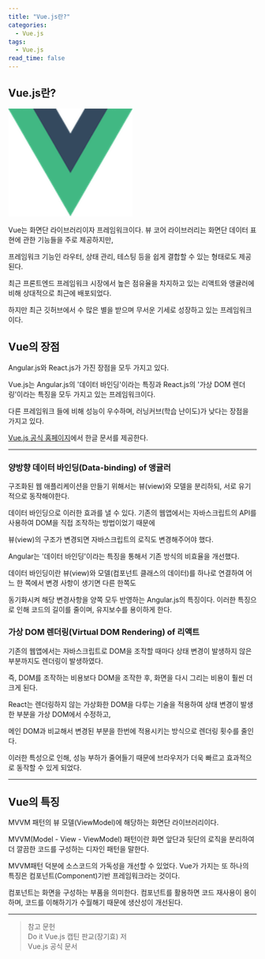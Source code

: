 ```yaml
---
title: "Vue.js란?"
categories:
  - Vue.js
tags:
  - Vue.js
read_time: false
---
```


## Vue.js란?

<img src="/assets/img/vue/vue.png" width="50%" height="50%">

Vue는 화면단 라이브러리이자 프레임워크이다. 뷰 코어 라이브러리는 화면단 데이터 표현에 관한 기능들을 주로 제공하지만,

프레임워크 기능인 라우터, 상태 관리, 테스팅 등을 쉽게 결합할 수 있는 형태로도 제공된다.

최근 프론트엔드 프레임워크 시장에서 높은 점유율을 차지하고 있는 리액트와 앵귤러에 비해 상대적으로 최근에 배포되었다. 

하지만 최근 깃허브에서 수 많은 별을 받으며 무서운 기세로 성장하고 있는 프레임워크이다. 

## Vue의 장점

Angular.js와 React.js가 가진 장점을 모두 가지고 있다.

Vue.js는 Angular.js의 '데이터 바인딩'이라는 특징과 React.js의 '가상 DOM 렌더링'이라는 특징을 모두 가지고 있는 프레임워크이다.

다른 프레임워크 들에 비해 성능이 우수하며, 러닝커브(학습 난이도)가 낮다는 장점을 가지고 있다. 

[Vue.js 공식 홈페이지](https://vuejs.org/)에서 한글 문서를 제공한다.

---

### 양방향 데이터 바인딩(Data-binding) of 앵귤러

구조화된 웹 애플리케이션을 만들기 위해서는 뷰(view)와 모델을 분리하되, 서로 유기적으로 동작해야한다.

데이터 바인딩으로 이러한 효과를 낼 수 있다. 기존의 웹앱에서는 자바스크립트의 API를 사용하여 DOM을 직접 조작하는 방법이었기 때문에

뷰(view)의 구조가 변경되면 자바스크립트의 로직도 변경해주어야 했다.

Angular는 '데이터 바인딩'이라는 특징을 통해서 기존 방식의 비효율을 개선했다.

데이터 바인딩이란 뷰(view)와 모델(컴포넌트 클래스의 데이터)를 하나로 연결하여 어느 한 쪽에서 변경 사항이 생기면 다른 한쪽도 

동기화시켜 해당 변경사항을 양쪽 모두 반영하는 Angular.js의 특징이다. 이러한 특징으로 인해 코드의 길이를 줄이며, 유지보수를 용이하게 한다. 

### 가상 DOM 렌더링(Virtual DOM Rendering) of 리액트

기존의 웹앱에서는 자바스크립트로 DOM을 조작할 때마다 상태 변경이 발생하지 않은 부분까지도 렌더링이 발생하였다.

즉, DOM를 조작하는 비용보다 DOM을 조작한 후, 화면을 다시 그리는 비용이 훨씬 더 크게 된다.

React는 렌더링하지 않는 가상화한 DOM을 다루는 기술을 적용하여 상태 변경이 발생한 부분을 가상 DOM에서 수정하고,

메인 DOM과 비교해서 변경된 부분을 한번에 적용시키는 방식으로 렌더링 횟수를 줄인다.

이러한 특성으로 인해, 성능 부하가 줄어들기 때문에 브라우저가 더욱 빠르고 효과적으로 동작할 수 있게 되었다.

---

## Vue의 특징

MVVM 패턴의 뷰 모델(ViewModel)에 해당하는 화면단 라이브러리이다.

MVVM(Model - View - ViewModel) 패턴이란 화면 앞단과 뒷단의 로직을 분리하여 더 깔끔한 코드를 구성하는 디자인 패턴을 말한다.

MVVM패턴 덕분에 소스코드의 가독성을 개선할 수 있었다. Vue가 가지는 또 하나의 특징은 컴포넌트(Component)기반 프레임워크라는 것이다.

컴포넌트는 화면을 구성하는 부품을 의미한다. 컴포넌트를 활용하면 코드 재사용이 용이하며, 코드를 이해하기가 수월해기 때문에 생산성이 개선된다.



---

>참고 문헌<br>
>Do it Vue.js 캡틴 판교(장기효) 저<br>
>Vue.js 공식 문서